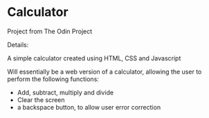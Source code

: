 # Calculator

Project from The Odin Project

Details:

A simple calculator created using HTML, CSS and Javascript

Will essentially be a web version of a calculator, allowing the user to perform the following functions:

- Add, subtract, multiply and divide
- Clear the screen
- a backspace button, to allow user error correction
